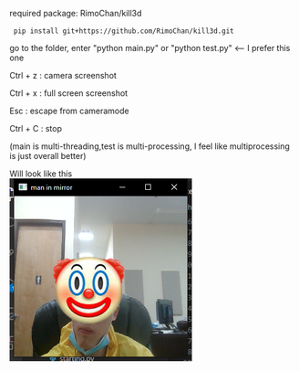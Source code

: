 required package: RimoChan/kill3d

     pip install git+https://github.com/RimoChan/kill3d.git
  go to the folder, enter "python main.py" or "python test.py" <-- I prefer this one
  
  Ctrl + z : camera screenshot
  
  Ctrl + x : full screen screenshot
  
  Esc : escape from cameramode
  
  Ctrl + C : stop

(main is multi-threading,test is multi-processing, I feel like multiprocessing is just overall better)

<h>Will look like this</h>
<br>
<img src='https://github.com/DAF201/toys/blob/main/video/11.23140287399292.png'>
